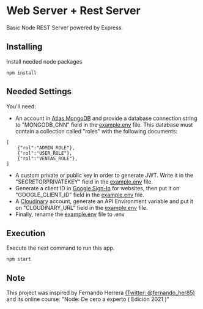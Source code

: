 # Web Server + Rest Server
Basic Node REST Server powered by Express.

## Installing

Install needed node packages

```
npm install
```
## Needed Settings

You'll need:
* An account in [Atlas MongoDB](https://www.mongodb.com/cloud/atlas) and provide a database connection string to "MONGODB_CNN" field in the [example.env](example.env) file. This database must contain a collection called "roles" with the following documents:
```
[
    {"rol":"ADMIN_ROLE"},
    {"rol":"USER_ROLE"},
    {"rol":"VENTAS_ROLE"},
]
```
* A custom private or public key in order to generate JWT. Write it in the "SECRETORPRIVATEKEY" field in the [example.env](example.env) file.
* Generate a client ID in [Google Sign-In](https://developers.google.com/identity/sign-in/web/sign-in) for websites, then put it on "GOOGLE_CLIENT_ID" field in the [example.env](example.env) file.
* A [Cloudinary](https://cloudinary.com/) account, generate an API Environment variable and put it on "CLOUDINARY_URL" field in the [example.env](example.env) file.
* Finally, rename the [example.env](example.env) file to .env

## Execution

Execute the next command to run this app.

```
npm start
```

## Note
This project was inspired by Fernando Herrera [(Twitter: @fernando_her85)](https://twitter.com/fernando_her85) and its online course: "Node: De cero a experto ( Edición 2021 )"